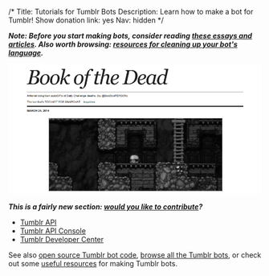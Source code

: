 /*
Title: Tutorials for Tumblr Bots
Description: Learn how to make a bot for Tumblr!
Show donation link: yes
Nav: hidden
*/


***Note: Before you start making bots, consider reading [these essays and articles](/tutorials/#bot-ethics). Also worth browsing: [resources for cleaning up your bot's language](/resources/libraries-frameworks/#language).***


<p class="screenshot float-right">
  <a href="/bots/tumblr-bots/deadspelunkers">
    <img src="/content/bots/tumblr-bots/images/deadspelunkers.png">
  </a>
</p>

***This is a fairly new section: [would you like to contribute](https://github.com/botwiki/botwiki.org)?***

- [Tumblr API](https://www.tumblr.com/docs/en/api/)
- [Tumblr API Console](https://api.tumblr.com/console/calls/user/info)
- [Tumblr Developer Center](https://www.tumblr.com/developers)

See also [open source Tumblr bot code](/tag/tumblr+opensource), [browse all the Tumblr bots](/bots/tumblr-bots), or check out some [useful resources](/resources/tumblr-bots) for making Tumblr bots.